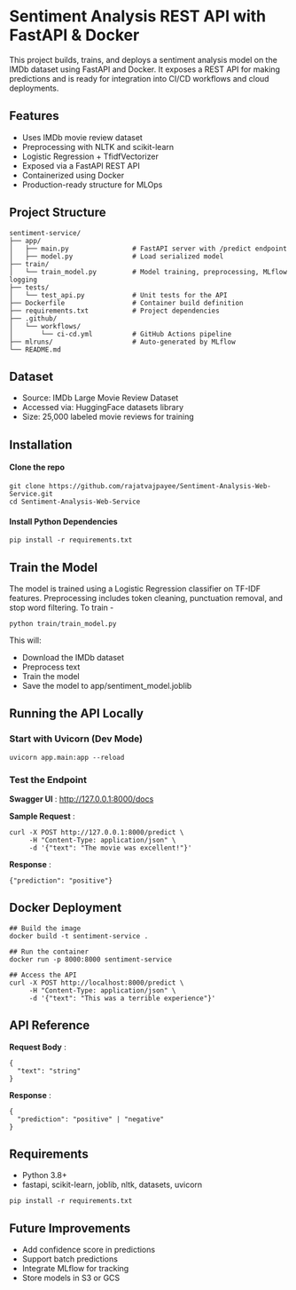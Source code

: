 # Sentiment Analysis REST API with FastAPI & Docker

This project builds, trains, and deploys a sentiment analysis model on the IMDb dataset using FastAPI and Docker. It exposes a REST API for making predictions and is ready for integration into CI/CD workflows and cloud deployments.

## Features 
- Uses IMDb movie review dataset
- Preprocessing with NLTK and scikit-learn
- Logistic Regression + TfidfVectorizer
- Exposed via a FastAPI REST API
- Containerized using Docker
- Production-ready structure for MLOps

## Project Structure 
```
sentiment-service/
├── app/
│   ├── main.py                # FastAPI server with /predict endpoint
│   ├── model.py               # Load serialized model
├── train/
│   └── train_model.py         # Model training, preprocessing, MLflow logging
├── tests/
│   └── test_api.py            # Unit tests for the API
├── Dockerfile                 # Container build definition
├── requirements.txt           # Project dependencies
├── .github/
│   └── workflows/
│       └── ci-cd.yml          # GitHub Actions pipeline
├── mlruns/                    # Auto-generated by MLflow
└── README.md
```

## Dataset
- Source: IMDb Large Movie Review Dataset
- Accessed via: HuggingFace datasets library
- Size: 25,000 labeled movie reviews for training

## Installation 
#### Clone the repo 
```
git clone https://github.com/rajatvajpayee/Sentiment-Analysis-Web-Service.git
cd Sentiment-Analysis-Web-Service
```

#### Install Python Dependencies 
```
pip install -r requirements.txt
```

## Train the Model 
The model is trained using a Logistic Regression classifier on TF-IDF features. Preprocessing includes token cleaning, punctuation removal, and stop word filtering.
To train - 
```
python train/train_model.py
```

This will:
- Download the IMDb dataset
- Preprocess text
- Train the model
- Save the model to app/sentiment_model.joblib

## Running the API Locally

### Start with Uvicorn (Dev Mode)
```
uvicorn app.main:app --reload
```

### Test the Endpoint
**Swagger UI** : http://127.0.0.1:8000/docs

**Sample Request** :  
```
curl -X POST http://127.0.0.1:8000/predict \
     -H "Content-Type: application/json" \
     -d '{"text": "The movie was excellent!"}'
```

**Response** : 
```
{"prediction": "positive"}
```

## Docker Deployment
```
## Build the image
docker build -t sentiment-service . 

## Run the container
docker run -p 8000:8000 sentiment-service

## Access the API 
curl -X POST http://localhost:8000/predict \
     -H "Content-Type: application/json" \
     -d '{"text": "This was a terrible experience"}'

```

## API Reference

**Request Body** :
```
{
  "text": "string"
}
```

**Response** :
```
{
  "prediction": "positive" | "negative"
}
```

## Requirements
- Python 3.8+
- fastapi, scikit-learn, joblib, nltk, datasets, uvicorn

```
pip install -r requirements.txt
```

## Future Improvements 
- Add confidence score in predictions
- Support batch predictions
- Integrate MLflow for tracking
- Store models in S3 or GCS